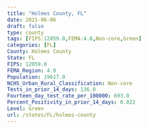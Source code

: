 ```yaml
---
title: "Holmes County, FL"
date: 2021-06-06
draft: false
type: county
tags: [FIPS:12059.0,FEMA:4.0,Non-core,Green]
categories: [FL]
County: Holmes County
State: FL
FIPS: 12059.0
FEMA_Region: 4.0
Population: 19617.0
NCHS_Urban_Rural_Classification: Non-core
Tests_in_prior_14_days: 136.0
Fourteen_day_test_rate_per_100000: 693.0
Percent_Positivity_in_prior_14_days: 0.022
Level: Green
url: /states/FL/holmes-county
---
```



